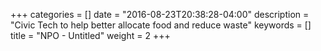 +++
categories = []
date = "2016-08-23T20:38:28-04:00"
description = "Civic Tech to help better allocate food and reduce waste"
keywords = []
title = "NPO - Untitled"
weight = 2
+++

